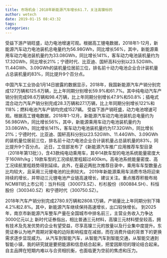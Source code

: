 ```yaml
---
title: 市场机会｜2018年新能源汽车增长61.7，关注高镍标的
author: wetech
date: 2019-01-15 08:43:32
tags: 
categories: 
---
```

受益下游产销旺盛，动力电池增速可观。根据高工锂电数据，2018年1-12月，新能源汽车动力电池装机总电量约为56.98GWh，同比增长56%，其中，新能源乘用车动力电池装机量约为33.08GWh，同比增长141%，客车动力电池装机量约为17.32GWh，同比增长21%；宁德时代、比亚迪、国轩高科分别以23.52GWh、11.44GWh、3.09GWh的装机量位居前三位，排名前十动力电池企业合计装机量占总装机量的83%，同比提升9个百分点。
<!-- more -->
中国汽车工业协会1月14日披露的数据显示，2018年，我国新能源汽车产销分别完成127万辆和125.6万辆，比上年同期分别增长59.9%和61.7%。其中纯电动汽车产销分别完成98.6万辆和98.4万辆，比上年同期分别增长47.9%和50.8%；插电式混合动力汽车产销分别完成28.3万辆和27.1万辆，比上年同期分别增长122%和118%；燃料电池汽车产销均完成1527辆。
受益下游产销旺盛，动力电池增速可观。根据高工锂电数据，2018年1-12月，新能源汽车动力电池装机总电量约为56.98GWh，同比增长56%，其中，新能源乘用车动力电池装机量约为33.08GWh，同比增长141%，客车动力电池装机量约为17.32GWh，同比增长21%；宁德时代、比亚迪、国轩高科分别以23.52GWh、11.44GWh、3.09GWh的装机量位居前三位，排名前十动力电池企业合计装机量占总装机量的83%，同比提升9个百分点。
近日，工信部发布了《新能源汽车推广应用推荐车型目录（2018年第13批）》，含43款纯电动乘用车，其中14款车型的电池系统能量密度大于160Wh/kg；19款车型的工况续航里程超过400km。高电池系统能量密度、高工况续航里程趋势得到延续。此外，在最近两批次推荐目录中，乘用车车型数量占比均较大，且采用三元锂电池的比例较大。
2019年新能源乘用车消费市场将迎来持续的增长，并带动三元锂电池产业链高速增长，建议关注。重点推荐积极布局NCM811的上市公司：当升科技（300073.SZ）、杉杉股份（600884.SH）、科恒股份（300340.SZ）和宁德时代（300750.SZ）。
 
 
2018年汽车产销分别完成2780.9万辆和2808.1万辆，产销量比上年同期分别下降4.2%和2.8%。其中，新能源汽车继续保持高速增长，出口较快增长。
到2025年，南京市新能源汽车整车产量在全国城市中排名前三，主营业务收入力争达3000亿元以上
新时代证券指出，相比普通三元材料，高镍三元材料壁垒较高，拥有技术及先发优势的企业有望受益，尽享高镍三元的放量以及行业集中度提升。东莞证券认为地产周期对家电的边际影响程度在减弱，而在消费升级的背景下的更换需求逐步显现威力。
从汽车到智能汽车，从智能汽车到智能交通，从智能交通到智能小镇，我的研究就是要把能源和信息结合起来，把爱因斯坦的理论结合起来。
自主品牌在短期内难以与合资相抗衡，也面临更为空前的焦虑和压力。
